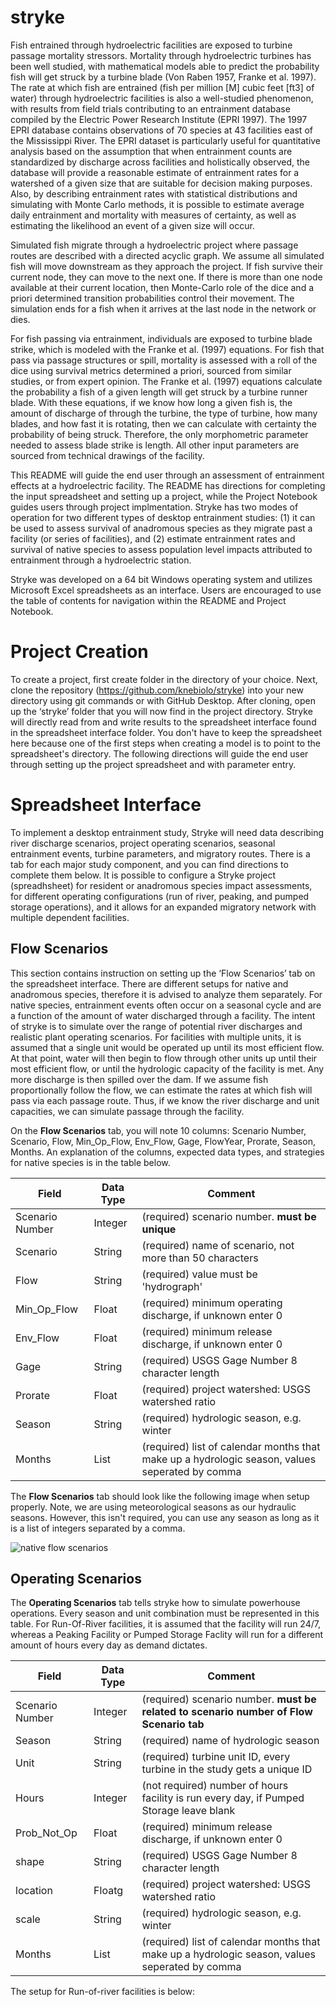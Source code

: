 # stryke

Fish entrained through hydroelectric facilities are exposed to turbine passage mortality stressors. Mortality through hydroelectric turbines has been well studied, with mathematical models able to predict the probability fish will get struck by a turbine blade (Von Raben 1957, Franke et al. 1997). The rate at which fish are entrained (fish per million [M] cubic feet [ft3] of water) through hydroelectric facilities is also a well-studied phenomenon, with results from field trials contributing to an entrainment database compiled by the Electric Power Research Institute (EPRI 1997). The 1997 EPRI database contains observations of 70 species at 43 facilities east of the Mississippi River. The EPRI dataset is particularly useful for quantitative analysis based on the assumption that when entrainment counts are standardized by discharge across facilities and holistically observed, the database will provide a reasonable estimate of entrainment rates for a watershed of a given size that are suitable for decision making purposes.  Also, by describing entrainment rates with statistical distributions and simulating with Monte Carlo methods, it is possible to estimate average daily entrainment and mortality with measures of certainty, as well as estimating the likelihood an event of a given size will occur. 

Simulated fish migrate through a hydroelectric project where passage routes are described with a directed acyclic graph. We assume all simulated fish will move downstream as they approach the project. If fish survive their current node, they can move to the next one. If there is more than one node available at their current location, then Monte-Carlo role of the dice and a priori determined transition probabilities control their movement. The simulation ends for a fish when it arrives at the last node in the network or dies.

For fish passing via entrainment, individuals are exposed to turbine blade strike, which is modeled with the Franke et al. (1997) equations. For fish that pass via passage structures or spill, mortality is assessed with a roll of the dice using survival metrics determined a priori, sourced from similar studies, or from expert opinion. The Franke et al. (1997) equations calculate the probability a fish of a given length will get struck by a turbine runner blade. With these equations, if we know how long a given fish is, the amount of discharge of through the turbine, the type of turbine, how many blades, and how fast it is rotating, then we can calculate with certainty the probability of being struck. Therefore, the only morphometric parameter needed to assess blade strike is length. All other input parameters are sourced from technical drawings of the facility.   

This README will guide the end user through an assessment of entrainment effects at a hydroelectric facility.  The README has directions for completing the input spreadsheet and setting up a project, while the Project Notebook guides users through project implmentation.  Stryke has two modes of operation for two different types of desktop entrainment studies: (1) it can be used to assess survival of anadromous species as they migrate past a facility (or series of facilities), and (2) estimate entrainment rates and survival of native species to assess population level impacts attributed to entrainment through a hydroelectric station.  

Stryke was developed on a 64 bit Windows operating system and utilizes Microsoft Excel spreadsheets as an interface.  Users are encouraged to use the table of contents for navigation within the README and Project Notebook.

# Project Creation 

To create a project, first create folder in the directory of your choice. Next, clone the repository (https://github.com/knebiolo/stryke) into your new directory using git commands or with GitHub Desktop.  After cloning, open up the ‘stryke’ folder that you will now find in the project directory.  Stryke will directly read from and write results to the spreadsheet interface found in the spreadsheet interface folder.  You don't have to keep the spreadsheet here because one of the first steps when creating a model is to point to the spreadsheet's directory. The following directions will guide the end user through setting up the project spreadsheet and with parameter entry.

# Spreadsheet Interface

To implement a desktop entrainment study, Stryke will need data describing river discharge scenarios, project operating scenarios, seasonal entrainment events, turbine parameters, and migratory routes.  There is a tab for each major study component, and you can find directions to complete them below.  It is possible to configure a Stryke project (spreadhsheet) for resident or anadromous species impact assessments, for different operating configurations (run of river, peaking, and pumped storage operations), and it allows for an expanded migratory network with multiple dependent facilities.  

## Flow Scenarios

This section contains instruction on setting up the ‘Flow Scenarios’ tab on the spreadsheet interface.  There are different setups for native and anadromous species, therefore it is advised to analyze them separately.  For native species, entrainment events often occur on a seasonal cycle and are a function of the amount of water discharged through a facility. The intent of stryke is to simulate over the range of potential river discharges and realistic plant operating scenarios. For facilities with multiple units, it is assumed that a single unit would be operated up until its most efficient flow. At that point, water will then begin to flow through other units up until their most efficient flow, or until the hydrologic capacity of the facility is met.  Any more discharge is then spilled over the dam. If we assume fish proportionally follow the flow, we can estimate the rates at which fish will pass via each passage route. Thus, if we know the river discharge and unit capacities, we can simulate passage through the facility. 

On the **Flow Scenarios** tab, you will note 10 columns: Scenario Number, Scenario, Flow, Min_Op_Flow, Env_Flow, Gage, FlowYear, Prorate, Season, Months.  An explanation of the columns, expected data types, and strategies for native species is in the table below.  


| Field           | Data Type |                                             Comment                                           |
|-----------------|-----------|-----------------------------------------------------------------------------------------------|
|Scenario Number  |Integer    |(required) scenario number.  **must be unique**                                                |
|Scenario         |String     |(required) name of scenario, not more than 50 characters                                       |
|Flow             |String     |(required) value must be 'hydrograph'                                                          |
|Min_Op_Flow      |Float      |(required) minimum operating discharge, if unknown enter 0                                     |
|Env_Flow         |Float      |(required) minimum release discharge, if unknown enter 0                                       |
|Gage             |String     |(required) USGS Gage Number 8 character length                                                 |
|Prorate          |Float      |(required) project watershed: USGS watershed ratio                                             |
|Season           |String     |(required) hydrologic season, e.g. winter                                                      |
|Months           |List       |(required) list of calendar months that make up a hydrologic season, values seperated by comma |

The **Flow Scenarios** tab should look like the following image when setup properly.  Note, we are using meteorological seasons as our hydraulic seasons.  However, this isn't required, you can use any season as long as it is a list of integers separated by a comma. 

![native flow scenarios](https://github.com/knebiolo/stryke/assets/61742537/2ac59f67-d3fd-45c6-93bc-59a6f3aa80e7)

## Operating Scenarios

The **Operating Scenarios** tab tells stryke how to simulate powerhouse operations.  Every season and unit combination must be represented in this table.  For Run-Of-River facilities, it is assumed that the facility will run 24/7, whereas a Peaking Facility or Pumped Storage Faclity will run for a different amount of hours every day as demand dictates.  

| Field           | Data Type |                                             Comment                                           |
|-----------------|-----------|-----------------------------------------------------------------------------------------------|
|Scenario Number  |Integer    |(required) scenario number.  **must be related to scenario number of Flow Scenario tab**       |
|Season           |String     |(required) name of hydrologic season                                                           |
|Unit             |String     |(required) turbine unit ID, every turbine in the study gets a unique ID                        |
|Hours            |Integer    |(not required) number of hours facility is run every day, if Pumped Storage leave blank        |
|Prob_Not_Op      |Float      |(required) minimum release discharge, if unknown enter 0                                       |
|shape            |String     |(required) USGS Gage Number 8 character length                                                 |
|location         |Floatg     |(required) project watershed: USGS watershed ratio                                             |
|scale            |String     |(required) hydrologic season, e.g. winter                                                      |
|Months           |List       |(required) list of calendar months that make up a hydrologic season, values seperated by comma |

The setup for Run-of-river facilities is below:
